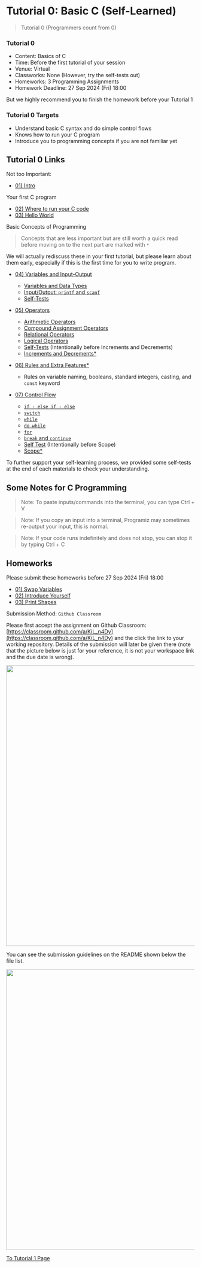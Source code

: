 # Tutorial 0: Basic C (Self-Learned)

> Tutorial 0 (Programmers count from 0)

### Tutorial 0

- Content: Basics of C
- Time: Before the first tutorial of your session
- Venue: Virtual
- Classworks: None (However, try the self-tests out)
- Homeworks: 3 Programming Assignments
- Homework Deadline: 27 Sep 2024 (Fri) 18:00

But we highly recommend you to finish the homework before your Tutorial 1

### Tutorial 0 Targets

* Understand basic C syntax and do simple control flows
* Knows how to run your C program
* Introduce you to programming concepts if you are not familiar yet

## Tutorial 0 Links

Not too Important:

* [01) Intro](01-intro.md)

Your first C program 

* [02) Where to run your C code](02-where-to-write-code.md)
* [03) Hello World](03-hello-world.md)

Basic Concepts of Programming

> Concepts that are less important but are still worth a quick read before moving on to the next part are marked with `*`

We will actually rediscuss these in your first tutorial, but please learn about them early, especially if this is the first time for you to write program.

* [04) Variables and Input-Output](04-variable-io.md) 
  * [Variables and Data Types](04-variable-io.md#variables-and-data-types)
  * [Input/Output: `printf` and `scanf`](04-variable-io.md#input-output-printf-and-scanf)
  * [Self-Tests](04-variable-io.md#self-test)


* [05) Operators](05-operators.md)
  * [Arithmetic Operators](05-operators.md#arithmetic-operators)
  * [Compound Assignment Operators](05-operators.md#compound-assignment-operators)
  * [Relational Operators](05-operators.md#relational-operators)
  * [Logical Operators](05-operators.md#logical-operators)
  * [Self-Tests](05-operators.md#self-test) (Intentionally before Increments and Decrements)
  * [Increments and Decrements*](05-operators.md#increments-and-decrements)


* [06) Rules and Extra Features*](06-rules-and-extra-features.md) 
  * Rules on variable naming, booleans, standard integers, casting, and `const` keyword

* [07) Control Flow](07-control-flow.md)
  * [`if - else if - else`](07-control-flow.md#if-else-if-and-else-statements)
  * [`switch`](07-control-flow.md#switch-statements)
  * [`while`](07-control-flow.md#while-loop)
  * [`do while`](07-control-flow.md#do-while-loop)
  * [`for`](07-control-flow.md#for-loop)
  * [`break` and `continue`](07-control-flow.md#break-and-continue)
  * [Self Test](07-control-flow.md#self-test) (Intentionally before Scope)
  * [Scope*](07-control-flow.md#scopes)


To further support your self-learning process, we provided some self-tests at the end of each materials to check your understanding.

## Some Notes for C Programming

> Note: To paste inputs/commands into the terminal, you can type Ctrl + V

> Note: If you copy an input into a terminal, Programiz may sometimes re-output your input, this is normal. 

> Note: If your code runs indefinitely and does not stop, you can stop it by typing Ctrl + C


## Homeworks

Please submit these homeworks before 27 Sep 2024 (Fri) 18:00

* [01) Swap Variables](homeworks/hw01-swap-variable.md)
* [02) Introduce Yourself](homeworks/hw02-introduce-yourself.md)
* [03) Print Shapes](homeworks/hw03-print-shapes.md)


Submission Method: `Github Classroom`

Please first accept the assignment on Github Classroom: [https://classroom.github.com/a/KiL_n4Dy](https://classroom.github.com/a/KiL_n4Dy) and the click the link to your working repository. Details of the submission will later be given there (note that the picture below is just for your reference, it is not your workspace link and the due date is wrong).

<img src="https://github.com/user-attachments/assets/51aa6aec-39e6-4a1a-8d43-457153e95d42" width="750">

You can see the submission guidelines on the README shown below the file list.

<img src="https://github.com/user-attachments/assets/2ae49d4a-6a6b-44eb-81ef-09e406ac7746" width="750">

<br/>

[To Tutorial 1 Page](../tutorial-1-c-and-cubeide-setup/README.md)
